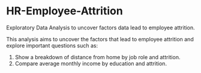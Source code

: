 # HR-Employee-Attrition
Exploratory Data Analysis to uncover factors data lead to employee attrition.

This analysis aims to uncover the factors that lead to employee attrition and explore important questions such as:
1. Show a breakdown of distance from home by job role and attrition.
2. Compare average monthly income by education and attrition.


